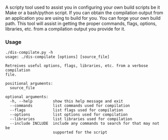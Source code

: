 A scripty tool used to assist you in configuring your own build scripts
be it Make or a bash/python script. If you can obtain the compilation
output from an application you are using to build for you. You can forge
your own build path. This tool will assist in getting the proper commands,
flags, options, libraries, etc. from a compilation output you provide for it.

### Usage

```console
./dis-compilate.py -h
usage: ./dis-compilate [options] [source_file]

Retreives useful options, flags, libraries, etc. from a verbose compilation
file.

positional arguments:
  source_file

optional arguments:
  -h, --help         show this help message and exit
  --commands         list commands used for compilation
  --flags            list flags used for compilation
  --options          list options used for compilation
  --libraries        list libraries used for compilation
  --include INCLUDE  include any commands to search for that may not be
                     supported for the script
```
